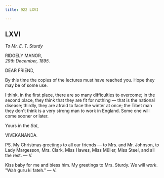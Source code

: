 ```yaml
---
title: 922 LXVI

---
```

  

  


## LXVI

*To Mr. E. T. Sturdy*

RIDGELY MANOR,  
*29th December, 1895*.

DEAR FRIEND,

By this time the copies of the lectures must have reached you. Hope they
may be of some use.

I think, in the first place, there are so many difficulties to overcome;
in the second place, they think that they are fit for nothing — that is
the national disease; thirdly, they are afraid to face the winter at
once; the Tibet man they don't think is a very strong man to work in
England. Some one will come sooner or later.

Yours in the *Sat*,

VIVEKANANDA.

PS. My Christmas greetings to all our friends — to Mrs. and Mr. Johnson,
to Lady Margesson, Mrs. Clark, Miss Hawes, Miss Müller, Miss Steel, and
all the rest. — V.

Kiss baby for me and bless him. My greetings to Mrs. Sturdy. We will
*work*. "Wah guru ki fateh." — V.